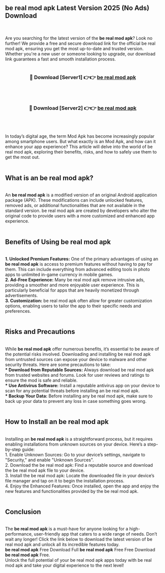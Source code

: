 ## be real mod apk Latest Version 2025 (No Ads) Download
<br><br>
Are you searching for the latest version of the <strong>be real mod apk</strong>? Look no further! We provide a free and secure download link for the official be real mod apk, ensuring you get the most up-to-date and trusted version. Whether you're a new user or someone looking to upgrade, our download link guarantees a fast and smooth installation process.
<br>
<br>
<div align="center">
<h3>🔴 Download [Server1] 👉👉 <a href="https://modyolo.store/be_real_mod_apk">be real mod apk</a></h3><br>
<br>
<h3>🔴 Download [Server2] 👉👉 <a href="https://modyolo.store/be_real_mod_apk">be real mod apk</a></h3><br>
</div>
<br>
<br>
In today’s digital age, the term Mod Apk has become increasingly popular among smartphone users. But what exactly is an Mod Apk, and how can it enhance your app experience? This article will delve into the world of be real mod apk, exploring their benefits, risks, and how to safely use them to get the most out.
<br>
<br>
<h2>What is an be real mod apk?</h2>
<br>
An <strong>be real mod apk</strong> is a modified version of an original Android application package (APK). These modifications can include unlocked features, removed ads, or additional functionalities that are not available in the standard version. be real mod apk are created by developers who alter the original code to provide users with a more customized and enhanced app experience.
<br>
<br>
<h2>Benefits of Using be real mod apk</h2>
<br>
<strong> 1. Unlocked Premium Features:</strong> One of the primary advantages of using an <strong>be real mod apk</strong> is access to premium features without having to pay for them. This can include everything from advanced editing tools in photo apps to unlimited in-game currency in mobile games.
<br>
<strong> 2. Ad-Free Experience:</strong> Many be real mod apk remove intrusive ads, providing a smoother and more enjoyable user experience. This is particularly beneficial for apps that are heavily monetized through advertisements.
<br>
<strong> 3. Customization:</strong> be real mod apk often allow for greater customization options, enabling users to tailor the app to their specific needs and preferences.
<br>
<br>
<h2>Risks and Precautions</h2>
<br>
While <strong>be real mod apk</strong> offer numerous benefits, it’s essential to be aware of the potential risks involved. Downloading and installing be real mod apk from untrusted sources can expose your device to malware and other security threats. Here are some precautions to take:
<br>
<strong> * Download from Reputable Sources:</strong> Always download be real mod apk from trusted websites and forums. Look for user reviews and ratings to ensure the mod is safe and reliable.
<br>
<strong> * Use Antivirus Software:</strong> Install a reputable antivirus app on your device to scan for any potential threats before installing an be real mod apk.
<br>
<strong> * Backup Your Data:</strong> Before installing any be real mod apk, make sure to back up your data to prevent any loss in case something goes wrong.
<br>
<br>
<h2>How to Install an be real mod apk</h2>
<br>
Installing an <strong>be real mod apk</strong> is a straightforward process, but it requires enabling installations from unknown sources on your device. Here’s a step-by-step guide:
<br>
 1. Enable Unknown Sources: Go to your device’s settings, navigate to "Security," and enable "Unknown Sources".
<br>
 2. Download the be real mod apk: Find a reputable source and download the be real mod apk file to your device.
<br>
 3. Install the be real mod apk: Locate the downloaded file in your device’s file manager and tap on it to begin the installation process.
<br>
 4. Enjoy the Enhanced Features: Once installed, open the app and enjoy the new features and functionalities provided by the be real mod apk.
<br>
<br>
<h2><strong>Conclusion</strong></h2>
<br>
The <strong>be real mod apk</strong> is a must-have for anyone looking for a high-performance, user-friendly app that caters to a wide range of needs. Don’t wait any longer! Click the link below to download the latest version of be real mod apk and unlock all its incredible features today.
<br>
<strong>be real mod apk</strong> Free Download Full <strong>be real mod apk</strong> Free Free Download <strong>be real mod apk</strong> Free.
<br>
Unlock the full potential of your be real mod apk apps today with be real mod apk and take your digital experience to the next level!

